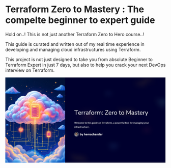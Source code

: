 # Terraform Zero to Mastery : The compelte beginner to expert guide

Hold on..! This is not just another Terraform Zero to Hero course..!

This guide is curated and written out of my real time experience in developing and managing cloud infrastructures using Terraform. 

This project is not just designed to take you from absolute Beginner to Terraform Expert in just 7 days, but also to help you crack your next DevOps interview on Terraform.

![Alt text](.pictures/main_pic.png?raw=true "Intro")
